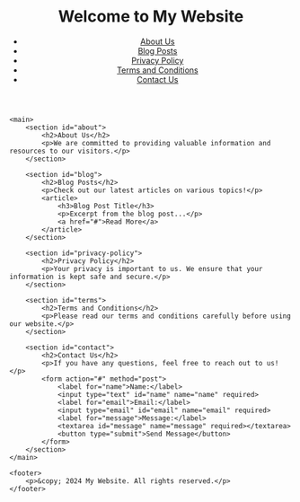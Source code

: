 <!DOCTYPE html>
<html lang="en">
<head>
    <meta charset="UTF-8">
    <meta name="viewport" content="width=device-width, initial-scale=1.0">
    <title>My Website</title>
    <link rel="stylesheet" href="styles.css">
</head>
<body>
    <header>
        <h1>Welcome to My Website</h1>
        <nav>
            <ul>
                <li><a href="#about">About Us</a></li>
                <li><a href="#blog">Blog Posts</a></li>
                <li><a href="#privacy-policy">Privacy Policy</a></li>
                <li><a href="#terms">Terms and Conditions</a></li>
                <li><a href="#contact">Contact Us</a></li>
            </ul>
        </nav>
    </header>

    <main>
        <section id="about">
            <h2>About Us</h2>
            <p>We are committed to providing valuable information and resources to our visitors.</p>
        </section>

        <section id="blog">
            <h2>Blog Posts</h2>
            <p>Check out our latest articles on various topics!</p>
            <article>
                <h3>Blog Post Title</h3>
                <p>Excerpt from the blog post...</p>
                <a href="#">Read More</a>
            </article>
        </section>

        <section id="privacy-policy">
            <h2>Privacy Policy</h2>
            <p>Your privacy is important to us. We ensure that your information is kept safe and secure.</p>
        </section>

        <section id="terms">
            <h2>Terms and Conditions</h2>
            <p>Please read our terms and conditions carefully before using our website.</p>
        </section>

        <section id="contact">
            <h2>Contact Us</h2>
            <p>If you have any questions, feel free to reach out to us!</p>
            <form action="#" method="post">
                <label for="name">Name:</label>
                <input type="text" id="name" name="name" required>
                <label for="email">Email:</label>
                <input type="email" id="email" name="email" required>
                <label for="message">Message:</label>
                <textarea id="message" name="message" required></textarea>
                <button type="submit">Send Message</button>
            </form>
        </section>
    </main>

    <footer>
        <p>&copy; 2024 My Website. All rights reserved.</p>
    </footer>
</body>
</html>

